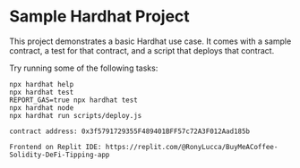 # Sample Hardhat Project

This project demonstrates a basic Hardhat use case. It comes with a sample contract, a test for that contract, and a script that deploys that contract.

Try running some of the following tasks:

```shell
npx hardhat help
npx hardhat test
REPORT_GAS=true npx hardhat test
npx hardhat node
npx hardhat run scripts/deploy.js

contract address: 0x3f5791729355F489401BFF57c72A3F012Aad185b

Frontend on Replit IDE: https://replit.com/@RonyLucca/BuyMeACoffee-Solidity-DeFi-Tipping-app
```
